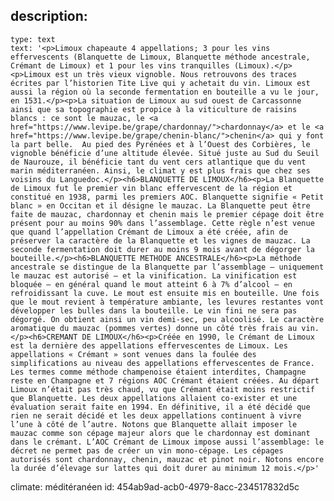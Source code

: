 description:
  -
    type: text
    text: '<p>Limoux chapeaute 4 appellations; 3 pour les vins effervescents (Blanquette de Limoux, Blanquette méthode ancestrale, Crémant de Limoux) et 1 pour les vins tranquilles (Limoux).</p><p>Limoux est un très vieux vignoble. Nous retrouvons des traces écrites par l’historien Tite Live qui y achetait du vin. Limoux est aussi la région où la seconde fermentation en bouteille a vu le jour, en 1531.</p><p>La situation de Limoux au sud ouest de Carcassonne ainsi que sa topographie est propice à la viticulture de raisins blancs : ce sont le mauzac, le <a href="https://www.levipe.be/grape/chardonnay/">chardonnay</a> et le <a href="https://www.levipe.be/grape/chenin-blanc/">chenin</a> qui y font la part belle.  Au pied des Pyrénées et à l’Ouest des Corbières, le vignoble bénéficie d’une altitude élevée. Situé juste au Sud du Seuil de Naurouze, il bénéficie tant du vent cers atlantique que du vent marin méditerranéen. Ainsi, le climat y est plus frais que chez ses voisins du Languedoc.</p><h6>BLANQUETTE DE LIMOUX</h6><p>La Blanquette de Limoux fut le premier vin blanc effervescent de la région et constitué en 1938, parmi les premiers AOC. Blanquette signifie « Petit blanc » en Occitan et il désigne le mauzac. La Blanquette peut être faite de mauzac, chardonnay et chenin mais le premier cépage doit être présent pour au moins 90% dans l’assemblage. Cette règle n’est venue que quand l’appellation Crémant de Limoux a été créée, afin de préserver la caractère de la Blanquette et les vignes de mauzac. La seconde fermentation doit durer au moins 9 mois avant de dégorger la bouteille.</p><h6>BLANQUETTE METHODE ANCESTRALE</h6><p>La méthode ancestrale se distingue de la Blanquette par l’assemblage – uniquement le mauzac est autorisé – et la vinification. La vinification est bloquée – en général quand le mout atteint 6 à 7% d’alcool – en refroidissant la cuve. Le mout est ensuite mis en bouteille. Une fois que le mout revient à température ambiante, les levures restantes vont développer les bulles dans la bouteille. Le vin fini ne sera pas dégorgé. On obtient ainsi un vin demi-sec, peu alcoolisé. Le caractère aromatique du mauzac (pommes vertes) donne un côté très frais au vin.</p><h6>CREMANT DE LIMOUX</h6><p>Créée en 1990, le Crémant de Limoux est la dernière des appellations effervescentes de Limoux. Les appellations « Crémant » sont venues dans la foulée des simplifications au niveau des appellations effervescentes de France. Les termes comme méthode champenoise étaient interdites, Champagne reste en Champagne et 7 régions AOC Crémant étaient créées. Au départ Limoux n’était pas très chaud, vu que Crémant était moins restrictif que Blanquette. Les deux appellations allaient co-exister et une évaluation serait faite en 1994. En définitive, il a été décidé que rien ne serait décidé et les deux appellations continuent à vivre l’une à côté de l’autre. Notons que Blanquette allait imposer le mauzac comme son cépage majeur alors que le chardonnay est dominant dans le crémant. L’AOC Crémant de Limoux impose aussi l’assemblage: le décret ne permet pas de créer un vin mono-cépage. Les cépages autorisés sont chardonnay, chenin, mauzac et pinot noir. Notons encore la durée d’élevage sur lattes qui doit durer au minimum 12 mois.</p>'
climate: méditéranéen
id: 454ab9ad-acb0-4979-8acc-234517832d5c
